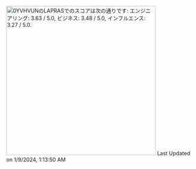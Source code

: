 <!--START_SECTION:lapras-card-->
<p ><a href="https://lapras.com/public/0YVHVUN" target="_blank" rel="noopener noreferrer"><img alt="0YVHVUNのLAPRASでのスコアは次の通りです: エンジニアリング: 3.63 / 5.0, ビジネス: 3.48 / 5.0, インフルエンス: 3.27 / 5.0." src="https://lapras-card-generator.vercel.app/api/svg?e=3.63&b=3.48&i=3.27&b1=%23020E27&b2=%230E5593&i1=%23030E21&i2=%231688BF&l=ja" width="400" ></a>  
Last Updated on 1/9/2024, 1:13:50 AM</p>
<!--END_SECTION:lapras-card-->

<!--
**zukizukizuki/zukizukizuki** is a ✨ _special_ ✨ repository because its `README.md` (this file) appears on your GitHub profile.

Here are some ideas to get you started:

- 🔭 I’m currently working on ...
- 🌱 I’m currently learning ...
- 👯 I’m looking to collaborate on ...
- 🤔 I’m looking for help with ...
- 💬 Ask me about ...
- 📫 How to reach me: ...
- 😄 Pronouns: ...
- ⚡ Fun fact: ...
-->
